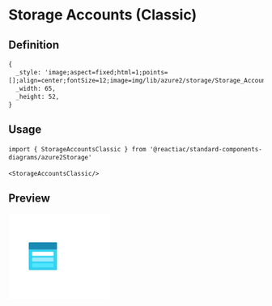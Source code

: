 # Storage Accounts (Classic)

## Definition

```
{
  _style: 'image;aspect=fixed;html=1;points=[];align=center;fontSize=12;image=img/lib/azure2/storage/Storage_Accounts_Classic.svg;strokeColor=none;',
  _width: 65,
  _height: 52,
}
```

## Usage

```
import { StorageAccountsClassic } from '@reactiac/standard-components-diagrams/azure2Storage'

<StorageAccountsClassic/>
```

## Preview

<img src="./storage-accounts-classic.png" width="200"/>
